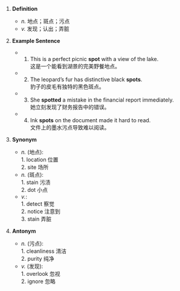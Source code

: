 1. **Definition**  
	- *n.* 地点；斑点；污点  
	- *v.* 发现；认出；弄脏  

2. **Example Sentence**  
	- 1. This is a perfect picnic **spot** with a view of the lake.  
			这是一个能看到湖景的完美野餐地点。  
	- 2. The leopard’s fur has distinctive black **spots**.  
			豹子的皮毛有独特的黑色斑点。  
	- 3. She **spotted** a mistake in the financial report immediately.  
			她立刻发现了财务报告中的错误。  
	- 4. Ink **spots** on the document made it hard to read.  
			文件上的墨水污点导致难以阅读。  

3. **Synonym**  
	- *n.* (地点):  
			1. location 位置  
			2. site 场所  
	- *n.* (斑点):  
			1. stain 污渍  
			2. dot 小点  
	- *v.*:  
			1. detect 察觉  
			2. notice 注意到  
			3. stain 弄脏  

4. **Antonym**  
	- *n.* (污点):  
			1. cleanliness 清洁  
			2. purity 纯净  
	- *v.* (发现):  
			1. overlook 忽视  
			2. ignore 忽略  